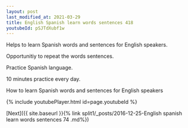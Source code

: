 ```yaml
---
layout: post
last_modified_at: 2021-03-29
title: English Spanish learn words sentences 418 
youtubeId: pSJTdXubf1w
---
```

 
 
Helps to learn Spanish words and sentences for English speakers.

Opportunitiy to repeat the words sentences. 

Practice Spanish language. 
 
10 minutes practice every day. 
 
How to learn Spanish words and sentences for English speakers 
 
{% include youtubePlayer.html id=page.youtubeId %}
 
 
[Next]({{ site.baseurl }}{% link  split1/_posts/2016-12-25-English spanish learn words sentences 74 .md%})
 
